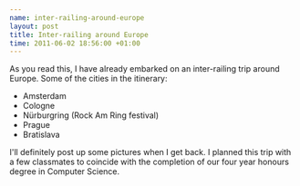 ```yaml
--- 
name: inter-railing-around-europe
layout: post
title: Inter-railing around Europe
time: 2011-06-02 18:56:00 +01:00
---
```

As you read this, I have already embarked on an inter-railing 
trip around Europe. Some of the cities in the itinerary:

* Amsterdam
* Cologne
* Nürburgring (Rock Am Ring festival)
* Prague
* Bratislava

I'll definitely post up some pictures when I get back. I planned 
this trip with a few classmates to coincide with the completion of 
our four year honours degree in Computer Science.